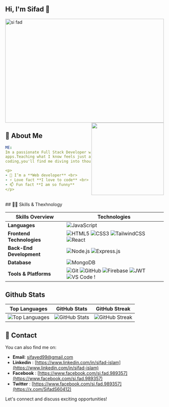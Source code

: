 ## Hi, I'm Sifad 👋
<img src="https://i.ibb.co.com/V03QxR8r/github-banner.png" alt="si fad" width="100%" height='330'/>


<img align="right" src="https://user-images.githubusercontent.com/5713670/87202985-820dcb80-c2b6-11ea-9f56-7ec461c497c3.gif" width="230" />


## 🚀 About Me

  ```yaml
ME:
Im a passionate Full Stack Developer who loves turning ideas into real-world web
apps.Teaching what I know feels just as exciting as building things. When I'm not
coding,you'll find me diving into thoughtful articles or sharing insights online.

<p>
- 🔭 I’m a **Web developer** <br> 
- ⚡ Love fact **I love to code** <br> 
- 📫 Fun fact **I am so funny**
 </p> 
```

<br /> 
## 👨‍💻 Skills & Thexhnology

|       Skills Overview        | Technologies                                                                                                                                                                                                                          |
|-----------------------|---------------------------------------------------------------------------------------------------------------------------------------------------------------------------------------------------------------------------------------|
| **Languages**         | ![JavaScript](https://img.shields.io/badge/-JavaScript-333333?style=flat&logo=javascript)                                                      |
| **Frontend Technologies** | ![HTML5](https://img.shields.io/badge/-HTML5-333333?style=flat&logo=html5) ![CSS3](https://img.shields.io/badge/-CSS3-333333?style=flat&logo=css3) ![TailwindCSS](https://img.shields.io/badge/TailwindCSS-333333?style=flat&logo=tailwindcss) ![React](https://img.shields.io/badge/-React-333333?style=flat&logo=react) |
| **Back-End Development** | ![Node.js](https://img.shields.io/badge/-Node.js-333333?style=flat&logo=node.js) ![Express.js](https://img.shields.io/badge/-Express.js-333333?style=flat&logo=express)                                                 |
| **Database**          | ![MongoDB](https://img.shields.io/badge/-MongoDB-333333?style=flat&logo=mongodb)                                                |
| **Tools & Platforms** | ![Git](https://img.shields.io/badge/-Git-333333?style=flat&logo=git) ![GitHub](https://img.shields.io/badge/-GitHub-333333?style=flat&logo=github) ![Firebase](https://img.shields.io/badge/-Firebase-333333?style=flat&logo=firebase) ![JWT](https://img.shields.io/badge/-JWT-333333?style=flat&logo=json-web-tokens) ![VS Code](https://img.shields.io/badge/-VS%20Code-333333?style=flat&logo=visual-studio-code) ! |



 ## Github Stats

| Top Languages | GitHub Stats | GitHub Streak |
|:---:|:---:|:---:|
| ![Top Languages](https://github-readme-stats.vercel.app/api/top-langs/?username=for-Sifad99&theme=transparent&hide_border=true&include_all_commits=true&count_private=true&layout=compact) | ![GitHub Stats](https://github-readme-stats.vercel.app/api?username=for-Sifad99&theme=transparent&hide_border=true&include_all_commits=true&count_private=false) | ![GitHub Streak](https://github-readme-streak-stats.herokuapp.com/?user=for-Sifad99&theme=transparent&hide_border=true) |


## 🔭 Contact
You can also find me on:

- **Email**: sifayed99@gmail.com
- **Linkedin** : [https://www.linkedin.com/in/sifad-islam](https://www.linkedin.com/in/sifad-islam)
- **Facebook** : [https://www.facebook.com/si.fad.989357](https://www.facebook.com/si.fad.989357)
- **Twitter** : [https://www.facebook.com/si.fad.989357](https://x.com/SifadS60412)


Let's connect and discuss exciting opportunities!
